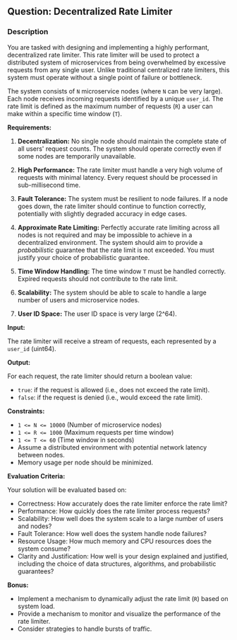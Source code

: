 ## Question: Decentralized Rate Limiter

### Description

You are tasked with designing and implementing a highly performant, decentralized rate limiter. This rate limiter will be used to protect a distributed system of microservices from being overwhelmed by excessive requests from any single user. Unlike traditional centralized rate limiters, this system must operate without a single point of failure or bottleneck.

The system consists of `N` microservice nodes (where `N` can be very large). Each node receives incoming requests identified by a unique `user_id`.  The rate limit is defined as the maximum number of requests (`R`) a user can make within a specific time window (`T`).

**Requirements:**

1.  **Decentralization:** No single node should maintain the complete state of all users' request counts.  The system should operate correctly even if some nodes are temporarily unavailable.

2.  **High Performance:**  The rate limiter must handle a very high volume of requests with minimal latency.  Every request should be processed in sub-millisecond time.

3.  **Fault Tolerance:**  The system must be resilient to node failures.  If a node goes down, the rate limiter should continue to function correctly, potentially with slightly degraded accuracy in edge cases.

4.  **Approximate Rate Limiting:**  Perfectly accurate rate limiting across all nodes is not required and may be impossible to achieve in a decentralized environment.  The system should aim to provide a *probabilistic* guarantee that the rate limit is not exceeded.  You must justify your choice of probabilistic guarantee.

5.  **Time Window Handling:** The time window `T` must be handled correctly. Expired requests should not contribute to the rate limit.

6.  **Scalability:** The system should be able to scale to handle a large number of users and microservice nodes.

7.  **User ID Space:** The user ID space is very large (2^64).

**Input:**

The rate limiter will receive a stream of requests, each represented by a `user_id` (uint64).

**Output:**

For each request, the rate limiter should return a boolean value:

*   `true`: if the request is allowed (i.e., does not exceed the rate limit).
*   `false`: if the request is denied (i.e., would exceed the rate limit).

**Constraints:**

*   `1 <= N <= 10000` (Number of microservice nodes)
*   `1 <= R <= 1000` (Maximum requests per time window)
*   `1 <= T <= 60` (Time window in seconds)
*   Assume a distributed environment with potential network latency between nodes.
*   Memory usage per node should be minimized.

**Evaluation Criteria:**

Your solution will be evaluated based on:

*   Correctness: How accurately does the rate limiter enforce the rate limit?
*   Performance: How quickly does the rate limiter process requests?
*   Scalability: How well does the system scale to a large number of users and nodes?
*   Fault Tolerance: How well does the system handle node failures?
*   Resource Usage: How much memory and CPU resources does the system consume?
*   Clarity and Justification: How well is your design explained and justified, including the choice of data structures, algorithms, and probabilistic guarantees?

**Bonus:**

*   Implement a mechanism to dynamically adjust the rate limit (`R`) based on system load.
*   Provide a mechanism to monitor and visualize the performance of the rate limiter.
*   Consider strategies to handle bursts of traffic.
